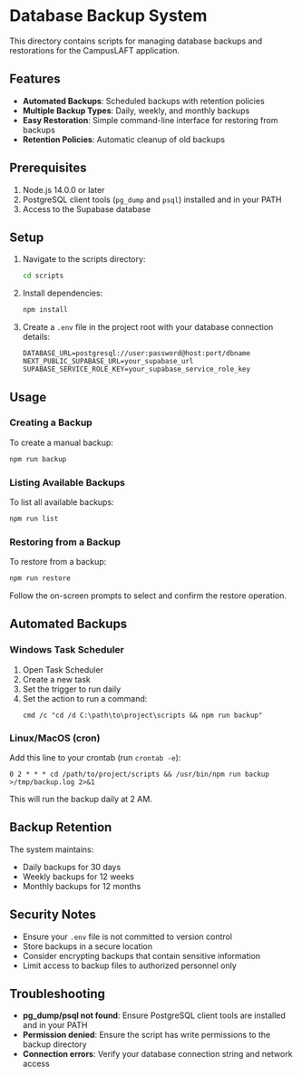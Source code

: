 # Database Backup System

This directory contains scripts for managing database backups and restorations for the CampusLAFT application.

## Features

- **Automated Backups**: Scheduled backups with retention policies
- **Multiple Backup Types**: Daily, weekly, and monthly backups
- **Easy Restoration**: Simple command-line interface for restoring from backups
- **Retention Policies**: Automatic cleanup of old backups

## Prerequisites

1. Node.js 14.0.0 or later
2. PostgreSQL client tools (`pg_dump` and `psql`) installed and in your PATH
3. Access to the Supabase database

## Setup

1. Navigate to the scripts directory:
   ```bash
   cd scripts
   ```

2. Install dependencies:
   ```bash
   npm install
   ```

3. Create a `.env` file in the project root with your database connection details:
   ```env
   DATABASE_URL=postgresql://user:password@host:port/dbname
   NEXT_PUBLIC_SUPABASE_URL=your_supabase_url
   SUPABASE_SERVICE_ROLE_KEY=your_supabase_service_role_key
   ```

## Usage

### Creating a Backup

To create a manual backup:

```bash
npm run backup
```

### Listing Available Backups

To list all available backups:

```bash
npm run list
```

### Restoring from a Backup

To restore from a backup:

```bash
npm run restore
```

Follow the on-screen prompts to select and confirm the restore operation.

## Automated Backups

### Windows Task Scheduler

1. Open Task Scheduler
2. Create a new task
3. Set the trigger to run daily
4. Set the action to run a command:
   ```
   cmd /c "cd /d C:\path\to\project\scripts && npm run backup"
   ```

### Linux/MacOS (cron)

Add this line to your crontab (run `crontab -e`):

```
0 2 * * * cd /path/to/project/scripts && /usr/bin/npm run backup >/tmp/backup.log 2>&1
```

This will run the backup daily at 2 AM.

## Backup Retention

The system maintains:
- Daily backups for 30 days
- Weekly backups for 12 weeks
- Monthly backups for 12 months

## Security Notes

- Ensure your `.env` file is not committed to version control
- Store backups in a secure location
- Consider encrypting backups that contain sensitive information
- Limit access to backup files to authorized personnel only

## Troubleshooting

- **pg_dump/psql not found**: Ensure PostgreSQL client tools are installed and in your PATH
- **Permission denied**: Ensure the script has write permissions to the backup directory
- **Connection errors**: Verify your database connection string and network access
